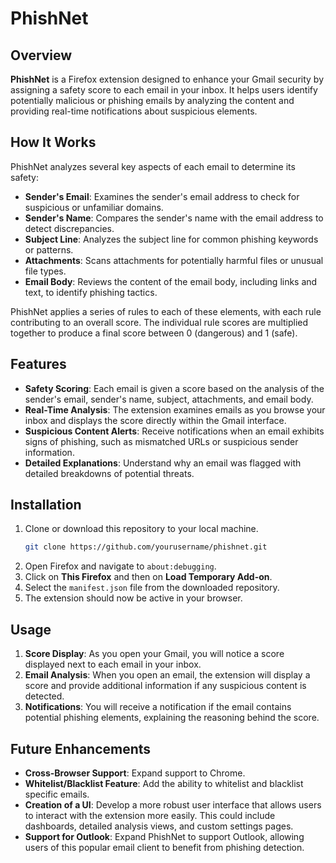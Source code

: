 # PhishNet

## Overview
**PhishNet** is a Firefox extension designed to enhance your Gmail security by assigning a safety score to each email in your inbox. It helps users identify potentially malicious or phishing emails by analyzing the content and providing real-time notifications about suspicious elements.

## How It Works
PhishNet analyzes several key aspects of each email to determine its safety:
- **Sender's Email**: Examines the sender's email address to check for suspicious or unfamiliar domains.
- **Sender's Name**: Compares the sender's name with the email address to detect discrepancies.
- **Subject Line**: Analyzes the subject line for common phishing keywords or patterns.
- **Attachments**: Scans attachments for potentially harmful files or unusual file types.
- **Email Body**: Reviews the content of the email body, including links and text, to identify phishing tactics.

PhishNet applies a series of rules to each of these elements, with each rule contributing to an overall score. The individual rule scores are multiplied together to produce a final score between 0 (dangerous) and 1 (safe).

## Features
- **Safety Scoring**: Each email is given a score based on the analysis of the sender's email, sender's name, subject, attachments, and email body.
- **Real-Time Analysis**: The extension examines emails as you browse your inbox and displays the score directly within the Gmail interface.
- **Suspicious Content Alerts**: Receive notifications when an email exhibits signs of phishing, such as mismatched URLs or suspicious sender information.
- **Detailed Explanations**: Understand why an email was flagged with detailed breakdowns of potential threats.

## Installation
1. Clone or download this repository to your local machine.
    ```bash
    git clone https://github.com/yourusername/phishnet.git
    ```
2. Open Firefox and navigate to `about:debugging`.
3. Click on **This Firefox** and then on **Load Temporary Add-on**.
4. Select the `manifest.json` file from the downloaded repository.
5. The extension should now be active in your browser.

## Usage
1. **Score Display**: As you open your Gmail, you will notice a score displayed next to each email in your inbox.
2. **Email Analysis**: When you open an email, the extension will display a score and provide additional information if any suspicious content is detected.
3. **Notifications**: You will receive a notification if the email contains potential phishing elements, explaining the reasoning behind the score.

## Future Enhancements
- **Cross-Browser Support**: Expand support to Chrome.
- **Whitelist/Blacklist Feature**: Add the ability to whitelist and blacklist specific emails.
- **Creation of a UI**: Develop a more robust user interface that allows users to interact with the extension more easily. This could include dashboards, detailed analysis views, and custom settings pages.
- **Support for Outlook**: Expand PhishNet to support Outlook, allowing users of this popular email client to benefit from phishing detection.